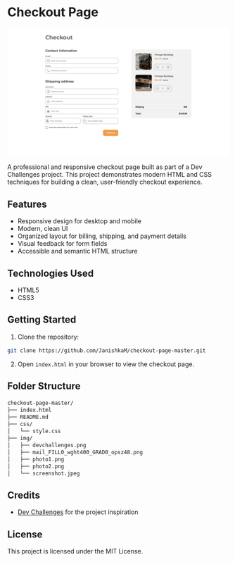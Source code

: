 
# Checkout Page

![Screenshot](img/screenshot.jpeg)

A professional and responsive checkout page built as part of a Dev Challenges project. This project demonstrates modern HTML and CSS techniques for building a clean, user-friendly checkout experience.

## Features
- Responsive design for desktop and mobile
- Modern, clean UI
- Organized layout for billing, shipping, and payment details
- Visual feedback for form fields
- Accessible and semantic HTML structure

## Technologies Used
- HTML5
- CSS3

## Getting Started
1. Clone the repository:
  ```bash
  git clone https://github.com/JanishkaM/checkout-page-master.git
  ```
2. Open `index.html` in your browser to view the checkout page.

## Folder Structure
```
checkout-page-master/
├── index.html
├── README.md
├── css/
│   └── style.css
├── img/
│   ├── devchallenges.png
│   ├── mail_FILL0_wght400_GRAD0_opsz48.png
│   ├── photo1.png
│   ├── photo2.png
│   └── screenshot.jpeg
```

## Credits
- [Dev Challenges](https://devchallenges.io/) for the project inspiration

## License
This project is licensed under the MIT License.
